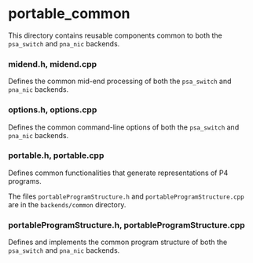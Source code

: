 <!-- 
Documentation Inclusion:
This README is integrated as a subsection of the "Behavioral Model Backend" page in the P4 compiler documentation.

Refer to the specific section here: [portable_common - Subsection](https://p4lang.github.io/p4c/behavioral_model_backend.html#portable_common)
-->
# portable_common

This directory contains reusable components common to both the `psa_switch` and `pna_nic` backends.

### midend.h, midend.cpp

Defines the common mid-end processing of both the `psa_switch` and `pna_nic` backends.

### options.h, options.cpp

Defines the common command-line options of both the `psa_switch` and `pna_nic` backends.

### portable.h, portable.cpp

Defines common functionalities that generate representations of P4 programs.

The files `portableProgramStructure.h` and `portableProgramStructure.cpp` are in the `backends/common` directory.

### portableProgramStructure.h, portableProgramStructure.cpp

Defines and implements the common program structure of both the `psa_switch` and `pna_nic` backends.
